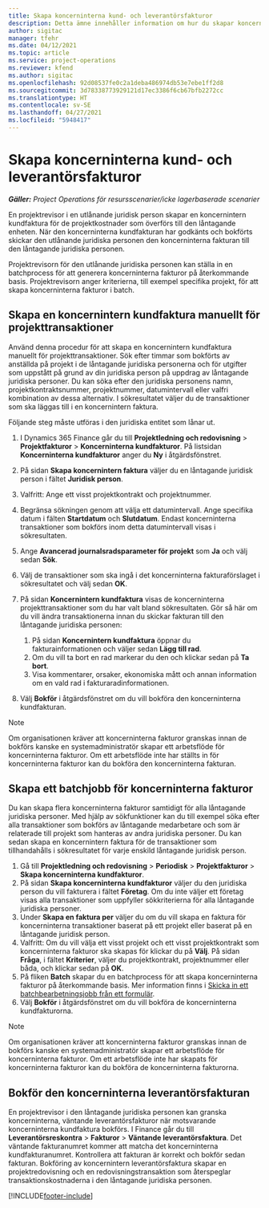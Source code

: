 ```yaml
---
title: Skapa koncerninterna kund- och leverantörsfakturor
description: Detta ämne innehåller information om hur du skapar koncerninterna kund- och leverantörsfakturor.
author: sigitac
manager: tfehr
ms.date: 04/12/2021
ms.topic: article
ms.service: project-operations
ms.reviewer: kfend
ms.author: sigitac
ms.openlocfilehash: 92d08537fe0c2a1deba486974db53e7ebe1ff2d8
ms.sourcegitcommit: 3d78338773929121d17ec3386f6cb67bfb2272cc
ms.translationtype: HT
ms.contentlocale: sv-SE
ms.lasthandoff: 04/27/2021
ms.locfileid: "5948417"
---
```

# <a name="create-intercompany-customer-and-vendor-invoices"></a>Skapa koncerninterna kund- och leverantörsfakturor

_**Gäller:** Project Operations för resursscenarier/icke lagerbaserade scenarier_

En projektrevisor i en utlånande juridisk person skapar en koncernintern kundfaktura för de projektkostnader som överförs till den låntagande enheten. När den koncerninterna kundfakturan har godkänts och bokförts skickar den utlånande juridiska personen den koncerninterna fakturan till den låntagande juridiska personen.

Projektrevisorn för den utlånande juridiska personen kan ställa in en batchprocess för att generera koncerninterna fakturor på återkommande basis. Projektrevisorn anger kriterierna, till exempel specifika projekt, för att skapa koncerninterna fakturor i batch.

## <a name="manually-create-an-intercompany-customer-invoice-for-project-transactions"></a>Skapa en koncernintern kundfaktura manuellt för projekttransaktioner 

Använd denna procedur för att skapa en koncernintern kundfaktura manuellt för projekttransaktioner. Sök efter timmar som bokförts av anställda på projekt i de låntagande juridiska personerna och för utgifter som uppstått på grund av din juridiska person på uppdrag av låntagande juridiska personer. Du kan söka efter den juridiska personens namn, projektkontraktsnummer, projektnummer, datumintervall eller valfri kombination av dessa alternativ. I sökresultatet väljer du de transaktioner som ska läggas till i en koncernintern faktura. 

Följande steg måste utföras i den juridiska entitet som lånar ut. 

1. I Dynamics 365 Finance går du till **Projektledning och redovisning** > **Projektfakturor** > **Koncerninterna kundfakturor**. På listsidan **Koncerninterna kundfakturor** anger du **Ny** i åtgärdsfönstret.
2. På sidan **Skapa koncernintern faktura** väljer du en låntagande juridisk person i fältet **Juridisk person**.
3. Valfritt: Ange ett visst projektkontrakt och projektnummer.
4. Begränsa sökningen genom att välja ett datumintervall. Ange specifika datum i fälten **Startdatum** och **Slutdatum**. Endast koncerninterna transaktioner som bokförs inom detta datumintervall visas i sökresultaten.
5. Ange **Avancerad journalsradsparameter för projekt** som **Ja** och välj sedan **Sök**.
6. Välj de transaktioner som ska ingå i det koncerninterna fakturaförslaget i sökresultatet och välj sedan **OK**.
7. På sidan **Koncernintern kundfaktura** visas de koncerninterna projekttransaktioner som du har valt bland sökresultaten. Gör så här om du vill ändra transaktionerna innan du skickar fakturan till den låntagande juridiska personen:
  
    1. På sidan **Koncernintern kundfaktura** öppnar du fakturainformationen och väljer sedan **Lägg till rad**.
    2. Om du vill ta bort en rad markerar du den och klickar sedan på **Ta bort**.
    3. Visa kommentarer, orsaker, ekonomiska mått och annan information om en vald rad i fakturaradinformationen.
    
8. Välj **Bokför** i åtgärdsfönstret om du vill bokföra den koncerninterna kundfakturan.

> [!NOTE]
> Om organisationen kräver att koncerninterna fakturor granskas innan de bokförs kanske en systemadministratör skapar ett arbetsflöde för koncerninterna fakturor. Om ett arbetsflöde inte har ställts in för koncerninterna fakturor kan du bokföra den koncerninterna fakturan.

## <a name="create-a-batch-job-for-intercompany-invoices"></a>Skapa ett batchjobb för koncerninterna fakturor

Du kan skapa flera koncerninterna fakturor samtidigt för alla låntagande juridiska personer. Med hjälp av sökfunktioner kan du till exempel söka efter alla transaktioner som bokförs av låntagande medarbetare och som är relaterade till projekt som hanteras av andra juridiska personer. Du kan sedan skapa en koncernintern faktura för de transaktioner som tillhandahålls i sökresultatet för varje enskild låntagande juridisk person.

1. Gå till **Projektledning och redovisning** > **Periodisk** > **Projektfakturor** > **Skapa koncerninterna kundfakturor**.
2. På sidan **Skapa koncerninterna kundfakturor** väljer du den juridiska person du vill fakturera i fältet **Företag**. Om du inte väljer ett företag visas alla transaktioner som uppfyller sökkriterierna för alla låntagande juridiska personer.
3. Under **Skapa en faktura per** väljer du om du vill skapa en faktura för koncerninterna transaktioner baserat på ett projekt eller baserat på en låntagande juridisk person.
4. Valfritt: Om du vill välja ett visst projekt och ett visst projektkontrakt som koncerninterna fakturor ska skapas för klickar du på **Välj**. På sidan **Fråga**, i fältet **Kriterier**, väljer du projektkontrakt, projektnummer eller båda, och klickar sedan på **OK**.
5. På fliken **Batch** skapar du en batchprocess för att skapa koncerninterna fakturor på återkommande basis. Mer information finns i [Skicka in ett batchbearbetningsjobb från ett formulär](/dynamicsax-2012/appuser-itpro/submit-a-batch-processing-job-from-a-form).
6. Välj **Bokför** i åtgärdsfönstret om du vill bokföra de koncerninterna kundfakturorna.

> [!NOTE]
> Om organisationen kräver att koncerninterna fakturor granskas innan de bokförs kanske en systemadministratör skapar ett arbetsflöde för koncerninterna fakturor. Om ett arbetsflöde inte har skapats för koncerninterna fakturor kan du bokföra de koncerninterna fakturorna.

## <a name="post-the-intercompany-vendor-invoice"></a>Bokför den koncerninterna leverantörsfakturan

En projektrevisor i den låntagande juridiska personen kan granska koncerninterna, väntande leverantörsfakturor när motsvarande koncerninterna kundfaktura bokförs. I Finance går du till **Leverantörsreskontra** > **Fakturor** > **Väntande leverantörsfaktura**. Det väntande fakturanumret kommer att matcha det koncerninterna kundfakturanumret. Kontrollera att fakturan är korrekt och bokför sedan fakturan. Bokföring av koncernintern leverantörsfaktura skapar en projektredovisning och en redovisningstransaktion som återspeglar transaktionskostnaderna i den låntagande juridiska personen.


[!INCLUDE[footer-include](../includes/footer-banner.md)]

